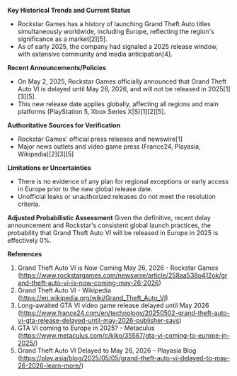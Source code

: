 **Key Historical Trends and Current Status**
- Rockstar Games has a history of launching Grand Theft Auto titles simultaneously worldwide, including Europe, reflecting the region's significance as a market[2][5].
- As of early 2025, the company had signaled a 2025 release window, with extensive community and media anticipation[4].

**Recent Announcements/Policies**
- On May 2, 2025, Rockstar Games officially announced that Grand Theft Auto VI is delayed until May 26, 2026, and will not be released in 2025[1][3][5].
- This new release date applies globally, affecting all regions and main platforms (PlayStation 5, Xbox Series X|S)[1][2][5].

**Authoritative Sources for Verification**
- Rockstar Games' official press releases and newswire[1]
- Major news outlets and video game press (France24, Playasia, Wikipedia)[2][3][5]

**Limitations or Uncertainties**
- There is no evidence of any plan for regional exceptions or early access in Europe prior to the new global release date.
- Unofficial leaks or unauthorized releases do not meet the resolution criteria.

**Adjusted Probabilistic Assessment**
Given the definitive, recent delay announcement and Rockstar's consistent global launch practices, the probability that Grand Theft Auto VI will be released in Europe in 2025 is effectively 0%.

**References**
1. Grand Theft Auto VI is Now Coming May 26, 2026 - Rockstar Games (https://www.rockstargames.com/newswire/article/258aa538o412ok/grand-theft-auto-vi-is-now-coming-may-26-2026)
2. Grand Theft Auto VI - Wikipedia (https://en.wikipedia.org/wiki/Grand_Theft_Auto_VI)
3. Long-awaited GTA VI video game release delayed until May 2026 (https://www.france24.com/en/technology/20250502-grand-theft-auto-vi-gta-release-delayed-until-may-2026-publisher-says)
4. GTA VI coming to Europe in 2025? - Metaculus (https://www.metaculus.com/c/kiko/35567/gta-vi-coming-to-europe-in-2025/)
5. Grand Theft Auto VI Delayed to May 26, 2026 - Playasia Blog (https://play.asia/blog/2025/05/05/grand-theft-auto-vi-delayed-to-may-26-2026-learn-more/)